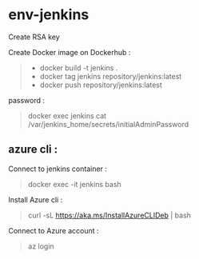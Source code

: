 # env-jenkins

Create RSA key

Create Docker image on Dockerhub :
> * docker build -t jenkins .
> * docker tag jenkins repository/jenkins:latest
>  * docker push repository/jenkins:latest

password :
>docker exec jenkins cat /var/jenkins_home/secrets/initialAdminPassword

## azure cli :

Connect to jenkins container :
> docker exec -it jenkins bash 

Install Azure cli :
> curl -sL https://aka.ms/InstallAzureCLIDeb | bash 

Connect to Azure account :
> az login 
